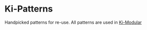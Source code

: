 Ki-Patterns
========

Handpicked patterns for re-use.
All patterns are used in <a href="https://github.com/kennethillman/Ki-Modular">Ki-Modular</a>
